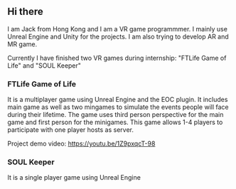 ## Hi there

I am Jack from Hong Kong and I am a VR game programmmer. I mainly use Unreal Engine and Unity for the projects. I am also trying to develop AR and MR game. 

Currently I have finished two VR games during internship: "FTLife Game of Life" and "SOUL Keeper"

### FTLife Game of Life
It is a multiplayer game using Unreal Engine and the EOC plugin. It includes main game as well as two mingames to simulate the events people will face during their lifetime. The game uses third person perspective for the main game and first person for the minigames. This game allows 1-4 players to participate with one player hosts as server.

Project demo video:
https://youtu.be/1Z9pxqcT-98

### SOUL Keeper
It is a single player game using Unreal Engine 
